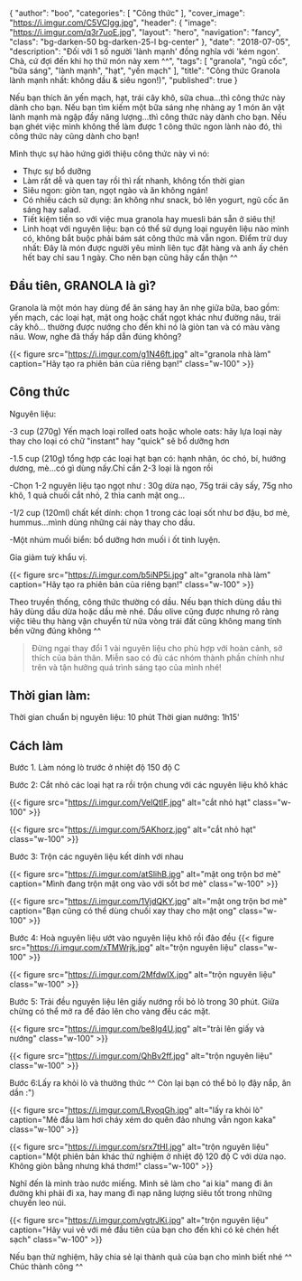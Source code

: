 
{
   "author": "boo",
   "categories": [
      "Công thức"
   ],
   "cover_image": "https://i.imgur.com/C5VCIgg.jpg",
  "header": {
    "image": "https://i.imgur.com/q3r7uoE.jpg",
    "layout": "hero",
    "navigation": "fancy",
    "class": "bg-darken-50 bg-darken-25-l bg-center"
  },
   "date": "2018-07-05",
   "description": "Đối với 1 số người 'lành mạnh' đồng nghĩa với 'kém ngon'. Chà, cứ đợi đến khi họ thử món này xem ^^",
   "tags": [
            "granola", "ngũ cốc", "bữa sáng", "lành mạnh", "hạt", "yến mạch"
   ],
"title": "Công thức Granola lành mạnh nhất: không dầu & siêu ngon!)",
"published": true
}

Nếu bạn thích ăn yến mạch, hạt, trái cây khô, sữa chua...thì công thức này dành cho bạn.
Nếu bạn tìm kiếm một bữa sáng nhẹ nhàng ay 1 món ăn vặt lành mạnh mà ngập đầy năng lượng...thì công thức này dành cho bạn.
Nếu bạn ghét việc mình không thể làm được 1 công thức ngon lành nào đó, thì công thức này cũng dành cho bạn!

Mình thực sự hào hứng giới thiệu công thức này vì nó:

- Thực sự bổ dưỡng
- Làm rất dễ và quen tay rồi thì rất nhanh, không tốn thời gian
- Siêu ngon: giòn tan, ngọt ngào và ăn không ngán!
- Có nhiều cách sử dụng: ăn không như snack, bỏ lên yogurt, ngũ cốc ăn sáng hay salad.
- Tiết kiệm tiền so với việc mua granola hay muesli bán sẵn ở siêu thị!
- Linh hoạt với nguyên liệu: bạn có thể sử dụng loại nguyên liệu nào mình có, không bắt buộc phải bám sát công thức mà vẫn ngon.
Điểm trừ duy nhất: Đây là món được người yêu mình liên tục đặt hàng và anh ấy chén hết bay chỉ sau 1 ngày. Cho nên bạn cũng hãy cẩn thận ^^

## Đầu tiên, GRANOLA là gì?

Granola là một món hay dùng để ăn sáng hay ăn nhẹ giữa bữa, bao gồm: yến mạch, các loại hạt, mật ong hoặc chất ngọt khác như đường nâu, trái cây khô... thường được nướng cho đến khi nó là giòn tan và có màu vàng nâu. Wow, nghe đã thấy hấp dẫn đúng không? 

{{< figure src="https://i.imgur.com/g1N46ft.jpg" alt="granola nhà làm" caption="Hãy tạo ra phiên bản của riêng bạn!" class="w-100" >}}

## Công thức

Nguyên liệu:

-3 cup (270g) Yến mạch loại rolled oats hoặc whole oats: hãy lựa loại này thay cho loại có chữ "instant" hay "quick" sẽ bổ dưỡng hơn

-1.5 cup (210g) tổng hợp các loại hạt bạn có: hạnh nhân, óc chó, bí, hướng dương, mè...có gì dùng nấy.Chỉ cần 2-3 loại là ngon rồi

-Chọn 1-2 nguyên liệu tạo ngọt như : 30g dừa nạo, 75g trái cây sấy, 75g nho khô, 1 quả chuối cắt nhỏ, 2 thìa canh mật ong...

-1/2 cup (120ml) chất kết dính: chọn 1 trong các loại sốt như bơ đậu, bơ mè, hummus...mình dùng những cái này thay cho dầu.

-Một nhúm muối biển: bổ dưỡng hơn muối i ốt tinh luyện.

Gia giảm tuỳ khẩu vị.

{{< figure src="https://i.imgur.com/b5iNP5i.jpg" alt="granola nhà làm" caption="Hãy tạo ra phiên bản của riêng bạn!" class="w-100" >}}

Theo truyền thống, công thức thường có dầu. Nếu bạn thích dùng dầu thì hãy dùng dầu dừa hoặc dầu mè nhé. Dầu olive cũng được nhưng rõ ràng việc tiêu thụ hàng vận chuyển từ nửa vòng trái đất cũng không mang tính bền vững đúng không ^^

> Đừng ngại thay đổi 1 vài nguyên liệu cho phù hợp với hoàn cảnh, sở thích của bản thân. Miễn sao có đủ các nhóm thành phần chính như trên và tận hưởng quá trình sáng tạo của mình nhé!

## Thời gian làm:

Thời gian chuẩn bị nguyên liệu: 10 phút
Thời gian nướng: 1h15'

## Cách làm
Bước 1. Làm nóng lò trước ở nhiệt độ 150 độ C

Bước 2: Cắt nhỏ các loại hạt ra rồi trộn chung với các nguyên liệu khô khác

{{< figure src="https://i.imgur.com/VelQtIF.jpg" alt="cắt nhỏ hạt" class="w-100" >}}

{{< figure src="https://i.imgur.com/5AKhorz.jpg" alt="cắt nhỏ hạt" class="w-100" >}}

Bước 3: Trộn các nguyên liệu kết dính với nhau

{{< figure src="https://i.imgur.com/atSlihB.jpg" alt="mật ong trộn bơ mè" caption="Mình đang trộn mật ong vào với sốt bơ mè" class="w-100" >}}

{{< figure src="https://i.imgur.com/1VjdQKY.jpg" alt="mật ong trộn bơ mè" caption="Bạn cũng có thể dùng chuối xay thay cho mật ong" class="w-100" >}}

Bước 4: Hoà nguyên liệu ướt vào nguyên liệu khô rồi đảo đều
{{< figure src="https://i.imgur.com/xTMWrjk.jpg" alt="trộn nguyên liệu" class="w-100" >}}

{{< figure src="https://i.imgur.com/2MfdwIX.jpg" alt="trộn nguyên liệu" class="w-100" >}}

Bước 5: Trải đều nguyên liệu lên giấy nướng rồi bỏ lò trong 30 phút. Giữa chừng có thể mở ra để đảo lên cho vàng đều các mặt.

{{< figure src="https://i.imgur.com/be8lg4U.jpg" alt="trải lên giấy và nướng" class="w-100" >}}

{{< figure src="https://i.imgur.com/QhBv2ff.jpg" alt="trộn nguyên liệu" class="w-100" >}}

Bước 6:Lấy ra khỏi lò và thưởng thức ^^ Còn lại bạn có thể bỏ lọ đậy nắp, ăn dần :")

{{< figure src="https://i.imgur.com/LRyoqGh.jpg" alt="lấy ra khỏi lò" caption="Mẻ đầu làm hơi cháy xém do quên đảo nhưng vẫn ngon kaka" class="w-100" >}}

{{< figure src="https://i.imgur.com/srx7tHI.jpg" alt="trộn nguyên liệu" caption="Một phiên bản khác thử nghiệm ở nhiệt độ 120 độ C với dừa nạo. Không giòn bằng nhưng khá thơm!" class="w-100" >}}

Nghĩ đến là mình trào nước miếng. Mình sẽ làm cho "ai kia" mang đi ăn đường khi phải đi xa, hay mang đi nạp năng lượng siêu tốt trong những chuyến leo núi.

{{< figure src="https://i.imgur.com/vgtrJKi.jpg" alt="trộn nguyên liệu" caption="Hãy vui vẻ với mẻ đầu tiên của bạn cho đến khi có kẻ chén hết sạch" class="w-100" >}}

Nếu bạn thử nghiệm, hãy chia sẻ lại thành quả của bạn cho mình biết nhé ^^ Chúc thành công ^^

